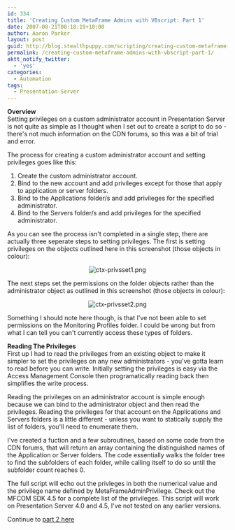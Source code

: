 ```yaml
---
id: 334
title: 'Creating Custom MetaFrame Admins with VBscript: Part 1'
date: 2007-08-21T08:18:19+10:00
author: Aaron Parker
layout: post
guid: http://blog.stealthpuppy.com/scripting/creating-custom-metaframe-admins-with-vbscript-part-1
permalink: /creating-custom-metaframe-admins-with-vbscript-part-1/
aktt_notify_twitter:
  - 'yes'
categories:
  - Automation
tags:
  - Presentation-Server
---
```

**Overview**  
Setting privileges on a custom administrator account in Presentation Server is not quite as simple as I thought when I set out to create a script to do so - there's not much information on the CDN forums, so this was a bit of trial and error.

The process for creating a custom administrator account and setting privileges goes like this:

  1. Create the custom administrator account.
  2. Bind to the new account and add privileges except for those that apply to application or server folders.
  3. Bind to the Applications folder/s and add privileges for the specified administrator.
  4. Bind to the Servers folder/s and add privileges for the specified administrator.

As you can see the process isn't completed in a single step, there are actually three seperate steps to setting privileges. The first is setting privileges on the objects outlined here in this screenshot (those objects in colour):

<p style="text-align: center">
  <img src="https://stealthpuppy.com/media/2007/08/ctx-privsset1.png" alt="ctx-privsset1.png" />
</p>

The next steps set the permissions on the folder objects rather than the administrator object as outlined in this screenshot (those objects in colour):

<p style="text-align: center">
  <img src="https://stealthpuppy.com/media/2007/08/ctx-privsset2.png" alt="ctx-privsset2.png" />
</p>

Something I should note here though, is that I've not been able to set permissions on the Monitoring Profiles folder. I could be wrong but from what I can tell you can't currently access these types of folders.

**Reading The Privileges**  
First up I had to read the privileges from an existing object to make it simpler to set the privileges on any new administrators - you've gotta learn to read before you can write. Initially setting the privileges is easy via the Access Management Console then programatically reading back then simplifies the write process.

Reading the privileges on an administrator account is simple enough because we can bind to the administrator object and then read the privileges. Reading the privileges for that account on the Applications and Servers folders is a little different - unless you want to statically supply the list of folders, you'll need to enumerate them.

I've created a fuction and a few subroutines, based on some code from the CDN forums, that will return an array containing the distinguished names of the Application or Server folders. The code essentially walks the folder tree to find the subfolders of each folder, while calling itself to do so until the subfolder count reaches 0.

The full script will echo out the privleges in both the numerical value and the privilege name defined by MetaFrameAdminPrivilege. Check out the MFCOM SDK 4.5 for a complete list of the privileges. This script will work on Presentation Server 4.0 and 4.5, I've not tested on any earlier versions.



Continue to [part 2 here](https://stealthpuppy.com/scripting/creating-custom-metaframe-admins-with-vbscript-part-2)